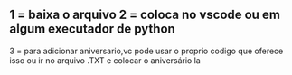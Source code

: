 1 = baixa o arquivo
2 = coloca no vscode ou em algum executador de python
-------------------------------------------------------
3 = para adicionar aniversario,vc pode usar o proprio codigo que oferece isso ou ir no arquivo .TXT e colocar o aniversário la
